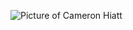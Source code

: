 ![Picture of Cameron Hiatt](https://qph.fs.quoracdn.net/main-raw-779103993-urokszqizbatakdwsdzbsuivxtamfysl.jpeg)
